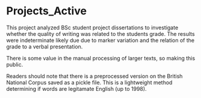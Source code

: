 # Projects_Active

This project analyzed BSc student project dissertations to investigate whether the quality of writing was related to the students grade. The results were indeterminate likely due due to marker variation and the relation of the grade to a verbal presentation. 

There is some value in the manual processing of larger texts, so making this public.

Readers should note that there is a preprocessed version on the British National Corpus saved as a pickle file. This is a lightweight method determining if words are legitamate English (up to 1998).
